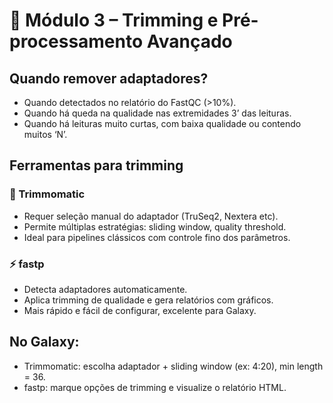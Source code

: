# 🔧 Módulo 3 – Trimming e Pré-processamento Avançado

## Quando remover adaptadores?
- Quando detectados no relatório do FastQC (>10%).
- Quando há queda na qualidade nas extremidades 3’ das leituras.
- Quando há leituras muito curtas, com baixa qualidade ou contendo muitos ‘N’.

## Ferramentas para trimming

### 🧬 Trimmomatic
- Requer seleção manual do adaptador (TruSeq2, Nextera etc).
- Permite múltiplas estratégias: sliding window, quality threshold.
- Ideal para pipelines clássicos com controle fino dos parâmetros.

### ⚡ fastp
- Detecta adaptadores automaticamente.
- Aplica trimming de qualidade e gera relatórios com gráficos.
- Mais rápido e fácil de configurar, excelente para Galaxy.

## No Galaxy:
- Trimmomatic: escolha adaptador + sliding window (ex: 4:20), min length = 36.
- fastp: marque opções de trimming e visualize o relatório HTML.